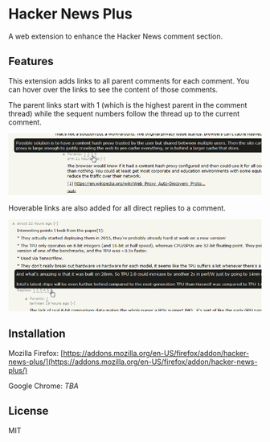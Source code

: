 # Hacker News Plus

A web extension to enhance the Hacker News comment section.

## Features

This extension adds links to all parent comments for each comment.
You can hover over the links to see the content of those comments.

The parent links start with 1 (which is the highest parent in the comment thread) while the sequent numbers follow the thread up to the current comment.

![Example of a parent comment](screenshots/parents.png)

Hoverable links are also added for all direct replies to a comment.

![Example of a reply comment](screenshots/replies.png)

## Installation

Mozilla Firefox: [https://addons.mozilla.org/en-US/firefox/addon/hacker-news-plus/](https://addons.mozilla.org/en-US/firefox/addon/hacker-news-plus/)

Google Chrome: *TBA*

## License

MIT